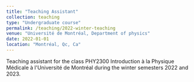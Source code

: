 ```yaml
---
title: "Teaching Assistant"
collection: teaching
type: "Undergraduate course"
permalink: /teaching/2022-winter-teaching
venue: "Université de Montréal, Department of physics"
date: 2022-01-01
location: "Montréal, Qc, Ca"
---
```


Teaching assistant for the class PHY2300 Introduction à la Physique Médicale à l'Université de Montréal during the winter semesters 2022 and 2023.